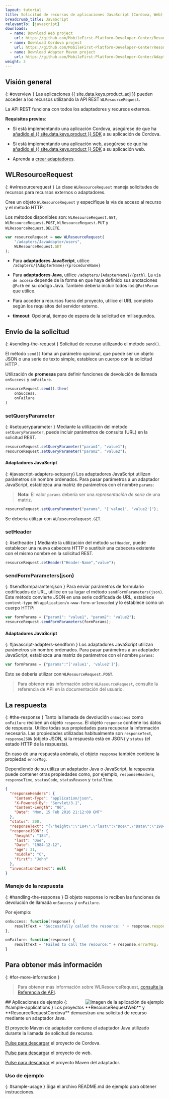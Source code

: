 ```yaml
---
layout: tutorial
title: Solicitud de recursos de aplicaciones JavaScript (Cordova, Web)
breadcrumb_title: JavaScript
relevantTo: [javascript]
downloads:
  - name: Download Web project
    url: https://github.com/MobileFirst-Platform-Developer-Center/ResourceRequestWeb/tree/release80
  - name: Download Cordova project
    url: https://github.com/MobileFirst-Platform-Developer-Center/ResourceRequestCordova/tree/release80
  - name: Download Adapter Maven project
    url: https://github.com/MobileFirst-Platform-Developer-Center/Adapters/tree/release80
weight: 3
---
```

<!-- NLS_CHARSET=UTF-8 -->
## Visión general
{: #overview }
Las aplicaciones {{ site.data.keys.product_adj }} pueden acceder a los recursos utilizando la API REST `WLResourceRequest`.
  
La API REST funciona con todos los adaptadores y recursos externos.

**Requisitos previos**:

- Si está implementando una aplicación Cordova, asegúrese de que ha [añadido el {{ site.data.keys.product }} SDK](../../../application-development/sdk/cordova) a su aplicación de Cordova.

- Si está implementando una aplicación web, asegúrese de que ha [añadido el {{ site.data.keys.product }} SDK](../../../application-development/sdk/web) a su aplicación web.

- Aprenda a [crear adaptadores](../../../adapters/creating-adapters/).

## WLResourceRequest
{: #wlresourcerequest }
La clase `WLResourceRequest` maneja solicitudes de recursos para recursos externos o adaptadores.


Cree un objeto `WLResourceRequest` y especifique la vía de acceso al recurso y el método HTTP.
  
Los métodos disponibles son: `WLResourceRequest.GET`, `WLResourceRequest.POST`, `WLResourceRequest.PUT` y `WLResourceRequest.DELETE`.


```javascript
var resourceRequest = new WLResourceRequest(
    "/adapters/JavaAdapter/users",
    WLResourceRequest.GET
);
```

* Para **adaptadores JavaScript**, utilice `/adapters/{AdapterName}/{procedureName}`
* Para **adaptadores Java**, utilice `/adapters/{AdapterName}/{path}`.  La `vía de acceso` depende de la forma en que haya definido sus anotaciones `@Path` en su código Java.
También debería incluir todos los `@PathParam` que utilice.

* Para acceder a recursos fuera del proyecto, utilice el URL completo según los requisitos del servidor externo.

* **timeout**: Opcional, tiempo de espera de la solicitud en milisegundos. 

## Envío de la solicitud
{: #sending-the-request }
Solicitud de recurso utilizando el método `send()`.
  
El método `send()` toma un parámetro opcional, que puede ser un objeto JSON o una serie de texto simple, establece un cuerpo con la solicitud HTTP .


Utilización de **promesas** para definir funciones de devolución de llamada `onSuccess` y `onFailure`.


```js
resourceRequest.send().then(
    onSuccess,
    onFailure
)
```

### setQueryParameter
{: #setqueryparameter }
Mediante la utilización del método `setQueryParameter`, puede incluir parámetros de consulta (URL) en la solicitud REST.


```js
resourceRequest.setQueryParameter("param1", "value1");
resourceRequest.setQueryParameter("param2", "value2");
```

#### Adaptadores JavaScript
{: #javascript-adapters-setquery}
Los adaptadores JavaScript utilizan parámetros sin nombre ordenados.
Para pasar parámetros a un adaptador JavaScript, establezca una matriz de parámetros con el nombre `params`:


> **Nota:** El valor `params` debería ser una *representación de serie* de una matriz. 

```js
resourceRequest.setQueryParameter("params", "['value1', 'value2']");
```

Se debería utilizar con `WLResourceRequest.GET`.

### setHeader
{: #setheader }
Mediante la utilización del método `setHeader`, puede establecer una nueva cabecera HTTP o sustituir una cabecera existente con el mismo nombre en la solicitud REST.


```js
resourceRequest.setHeader("Header-Name","value");
```

### sendFormParameters(json)
{: #sendformparamtersjson }
Para enviar parámetros de formulario codificados de URL, utilice en su lugar el método `sendFormParameters(json)`.
Este método convierte JSON en una serie codificada de URL, establece `content-type` en `application/x-www-form-urlencoded` y lo establece como un cuerpo HTTP:


```js
var formParams = {"param1": "value1", "param2": "value2"};
resourceRequest.sendFormParameters(formParams);
```

#### Adaptadores JavaScript
{: #javascript-adapters-sendform }
Los adaptadores JavaScript utilizan parámetros sin nombre ordenados.
Para pasar parámetros a un adaptador JavaScript, establezca una matriz de parámetros con el nombre `params`:


```js
var formParams = {"params":"['value1', 'value2']"};
```

Esto se debería utilizar con `WLResourceRequest.POST`.


> Para obtener más información sobre `WLResourceRequest`, consulte la referencia de API en la documentación del usuario.


## La respuesta
{: #the-response }
Tanto la llamada de devolución `onSuccess` como `onFailure` reciben un objeto `response`.
El objeto `response` contiene los datos de respuesta. Utilice todas sus propiedades para recuperar la información necesaria.
Las propiedades utilizadas habitualmente son `responseText`, `responseJSON` (objeto JSON, si la respuesta está en JSON) y `status` (el estado HTTP de la respuesta).


En caso de una respuesta anómala, el objeto `response` también contiene la propiedad `errorMsg`.
  
Dependiendo de su utiliza un adaptador Java o JavaScript, la respuesta puede contener otras propiedades como, por ejemplo, `responseHeaders`, `responseTime`, `statusCode`, `statusReason` y `totalTime`.

```json
{
  "responseHeaders": {
    "Content-Type": "application/json",
    "X-Powered-By": "Servlet/3.1",
    "Content-Length": "86",
    "Date": "Mon, 15 Feb 2016 21:12:08 GMT"
  },
  "status": 200,
  "responseText": "{\"height\":\"184\",\"last\":\"Doe\",\"Date\":\"1984-12-12\",\"age\":31,\"middle\":\"C\",\"first\":\"John\"}",
  "responseJSON": {
    "height": "184",
    "last": "Doe",
    "Date": "1984-12-12",
    "age": 31,
    "middle": "C",
    "first": "John"
  },
  "invocationContext": null
}
```

### Manejo de la respuesta
{: #handling-the-response }
El objeto response lo reciben las funciones de devolución de llamada `onSuccess` y `onFailure`.
  
Por ejemplo:


```js
onSuccess: function(response) {
    resultText = "Successfully called the resource: " + response.responseText;
},

onFailure: function(response) {
    resultText = "Failed to call the resource:" + response.errorMsg;
}
```

## Para obtener más información
{: #for-more-information }
> Para obtener más información sobre WLResourceRequest, [consulte la Referencia de API](../../../api/client-side-api/javascript/client/).



<img alt="Imagen de la aplicación de ejemplo" src="resource-request-success-cordova.png" style="float:right"/>
## Aplicaciones de ejemplo
{: #sample-applications }
Los proyectos **ResourceRequestWeb** y **ResourceRequestCordova** demuestran una solicitud de recurso mediante un adaptador Java.
  
El proyecto Maven de adaptador contiene el adaptador Java utilizado durante la llamada de solicitud de recurso.


[
Pulse para descargar](https://github.com/MobileFirst-Platform-Developer-Center/ResourceRequestCordova/tree/release80) el proyecto de Cordova.
  
[
Pulse para descargar](https://github.com/MobileFirst-Platform-Developer-Center/ResourceRequestWeb/tree/release80) el proyecto de web.
  
[Pulse para descargar](https://github.com/MobileFirst-Platform-Developer-Center/Adapters/tree/release80) el proyecto Maven del adaptador.  

### Uso de ejemplo
{: #sample-usage }
Siga el archivo README.md de ejemplo para obtener instrucciones.
